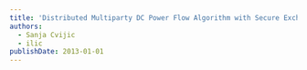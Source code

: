 ```yaml
---
title: 'Distributed Multiparty DC Power Flow Algorithm with Secure Exchange of Information'
authors:
  - Sanja Cvijic
  - ilic
publishDate: 2013-01-01
---
```

